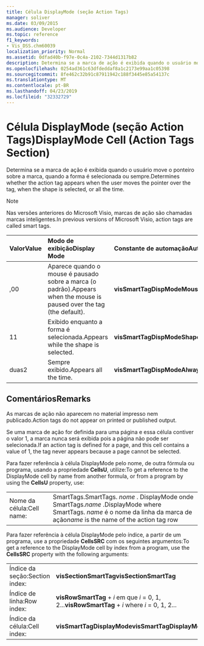 ```yaml
---
title: Célula DisplayMode (seção Action Tags)
manager: soliver
ms.date: 03/09/2015
ms.audience: Developer
ms.topic: reference
f1_keywords:
- Vis_DSS.chm60039
localization_priority: Normal
ms.assetid: 0dfad40b-f97e-0c4a-2102-7344d1317b82
description: Determina se a marca de ação é exibida quando o usuário move o ponteiro sobre a marca, quando a forma é selecionada ou sempre.
ms.openlocfilehash: 0254ad361c63dfdeddaf8a1c2173e99aa1c05398
ms.sourcegitcommit: 8fe462c32b91c87911942c188f3445e85a54137c
ms.translationtype: MT
ms.contentlocale: pt-BR
ms.lasthandoff: 04/23/2019
ms.locfileid: "32332729"
---
```

# <a name="displaymode-cell-action-tags-section"></a><span data-ttu-id="b1763-103">Célula DisplayMode (seção Action Tags)</span><span class="sxs-lookup"><span data-stu-id="b1763-103">DisplayMode Cell (Action Tags Section)</span></span>

<span data-ttu-id="b1763-104">Determina se a marca de ação é exibida quando o usuário move o ponteiro sobre a marca, quando a forma é selecionada ou sempre.</span><span class="sxs-lookup"><span data-stu-id="b1763-104">Determines whether the action tag appears when the user moves the pointer over the tag, when the shape is selected, or all the time.</span></span>
  
> [!NOTE]
> <span data-ttu-id="b1763-105">Nas versões anteriores do Microsoft Visio, marcas de ação são chamadas marcas inteligentes.</span><span class="sxs-lookup"><span data-stu-id="b1763-105">In previous versions of Microsoft Visio, action tags are called smart tags.</span></span> 
  
|<span data-ttu-id="b1763-106">**Valor**</span><span class="sxs-lookup"><span data-stu-id="b1763-106">**Value**</span></span>|<span data-ttu-id="b1763-107">**Modo de exibição**</span><span class="sxs-lookup"><span data-stu-id="b1763-107">**Display Mode**</span></span>|<span data-ttu-id="b1763-108">**Constante de automação**</span><span class="sxs-lookup"><span data-stu-id="b1763-108">**Automation constant**</span></span>|
|:-----|:-----|:-----|
| <span data-ttu-id="b1763-109">,0</span><span class="sxs-lookup"><span data-stu-id="b1763-109">0</span></span>  <br/> | <span data-ttu-id="b1763-110">Aparece quando o mouse é pausado sobre a marca (o padrão).</span><span class="sxs-lookup"><span data-stu-id="b1763-110">Appears when the mouse is paused over the tag (the default).</span></span>  <br/> |<span data-ttu-id="b1763-111">**visSmartTagDispModeMouseOver**</span><span class="sxs-lookup"><span data-stu-id="b1763-111">**visSmartTagDispModeMouseOver**</span></span> <br/> |
| <span data-ttu-id="b1763-112">1</span><span class="sxs-lookup"><span data-stu-id="b1763-112">1</span></span>  <br/> | <span data-ttu-id="b1763-113">Exibido enquanto a forma é selecionada.</span><span class="sxs-lookup"><span data-stu-id="b1763-113">Appears while the shape is selected.</span></span>  <br/> |<span data-ttu-id="b1763-114">**visSmartTagDispModeShapeSelected**</span><span class="sxs-lookup"><span data-stu-id="b1763-114">**visSmartTagDispModeShapeSelected**</span></span> <br/> |
| <span data-ttu-id="b1763-115">duas</span><span class="sxs-lookup"><span data-stu-id="b1763-115">2</span></span>  <br/> | <span data-ttu-id="b1763-116">Sempre exibido.</span><span class="sxs-lookup"><span data-stu-id="b1763-116">Appears all the time.</span></span>  <br/> |<span data-ttu-id="b1763-117">**visSmartTagDispModeAlways**</span><span class="sxs-lookup"><span data-stu-id="b1763-117">**visSmartTagDispModeAlways**</span></span> <br/> |
   
## <a name="remarks"></a><span data-ttu-id="b1763-118">Comentários</span><span class="sxs-lookup"><span data-stu-id="b1763-118">Remarks</span></span>

<span data-ttu-id="b1763-119">As marcas de ação não aparecem no material impresso nem publicado.</span><span class="sxs-lookup"><span data-stu-id="b1763-119">Action tags do not appear on printed or published output.</span></span> 
  
<span data-ttu-id="b1763-120">Se uma marca de ação for definida para uma página e essa célula contiver o valor 1, a marca nunca será exibida pois a página não pode ser selecionada.</span><span class="sxs-lookup"><span data-stu-id="b1763-120">If an action tag is defined for a page, and this cell contains a value of 1, the tag never appears because a page cannot be selected.</span></span> 
  
<span data-ttu-id="b1763-121">Para fazer referência à célula DisplayMode pelo nome, de outra fórmula ou programa, usando a propriedade **CellsU**, utilize:</span><span class="sxs-lookup"><span data-stu-id="b1763-121">To get a reference to the DisplayMode cell by name from another formula, or from a program by using the **CellsU** property, use:</span></span> 
  
|||
|:-----|:-----|
| <span data-ttu-id="b1763-122">Nome da célula:</span><span class="sxs-lookup"><span data-stu-id="b1763-122">Cell name:</span></span>  <br/> | <span data-ttu-id="b1763-123">SmartTags.</span><span class="sxs-lookup"><span data-stu-id="b1763-123">SmartTags.</span></span>  <span data-ttu-id="b1763-124">*nome* . DisplayMode onde SmartTags.</span><span class="sxs-lookup"><span data-stu-id="b1763-124">*name*  .DisplayMode           where SmartTags.</span></span> <span data-ttu-id="b1763-125">*name*  é o nome da linha da marca de ação</span><span class="sxs-lookup"><span data-stu-id="b1763-125">*name*  is the name of the action tag row</span></span>  <br/> |
   
<span data-ttu-id="b1763-126">Para fazer referência à célula DisplayMode pelo índice, a partir de um programa, use a propriedade **CellsSRC** com os seguintes argumentos:</span><span class="sxs-lookup"><span data-stu-id="b1763-126">To get a reference to the DisplayMode cell by index from a program, use the **CellsSRC** property with the following arguments:</span></span> 
  
|||
|:-----|:-----|
| <span data-ttu-id="b1763-127">Índice da seção:</span><span class="sxs-lookup"><span data-stu-id="b1763-127">Section index:</span></span>  <br/> |<span data-ttu-id="b1763-128">**visSectionSmartTag**</span><span class="sxs-lookup"><span data-stu-id="b1763-128">**visSectionSmartTag**</span></span> <br/> |
| <span data-ttu-id="b1763-129">Índice de linha:</span><span class="sxs-lookup"><span data-stu-id="b1763-129">Row index:</span></span>  <br/> |<span data-ttu-id="b1763-130">**visRowSmartTag** +  *i*            em que  *i*  = 0, 1, 2...</span><span class="sxs-lookup"><span data-stu-id="b1763-130">**visRowSmartTag** +  *i*            where  *i*  = 0, 1, 2...</span></span>  <br/> |
| <span data-ttu-id="b1763-131">Índice da célula:</span><span class="sxs-lookup"><span data-stu-id="b1763-131">Cell index:</span></span>  <br/> |<span data-ttu-id="b1763-132">**visSmartTagDisplayMode**</span><span class="sxs-lookup"><span data-stu-id="b1763-132">**visSmartTagDisplayMode**</span></span> <br/> |
   

